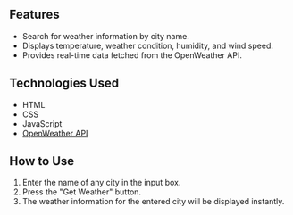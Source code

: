 
## Features
- Search for weather information by city name.
- Displays temperature, weather condition, humidity, and wind speed.
- Provides real-time data fetched from the OpenWeather API.

## Technologies Used
- HTML
- CSS
- JavaScript
- [OpenWeather API](https://openweathermap.org/api)

## How to Use
1. Enter the name of any city in the input box.
2. Press the "Get Weather" button.
3. The weather information for the entered city will be displayed instantly.

